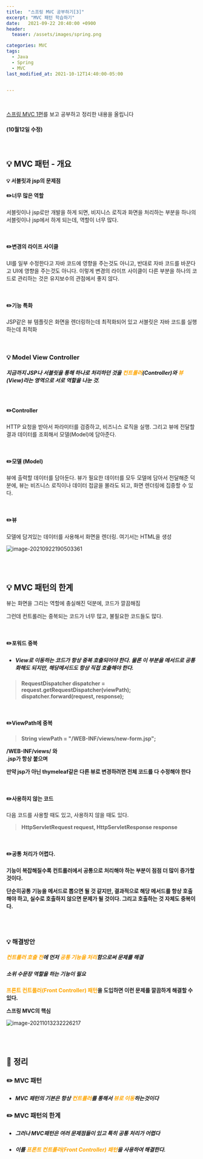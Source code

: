 ```yaml
---
title:  "스프링 MVC 공부하기[3]"
excerpt: "MVC 패턴 학습하기"
date:   2021-09-22 20:40:00 +0900
header:
  teaser: /assets/images/spring.png

categories: MVC
tags:
  - Java
  - Spring
  - MVC
last_modified_at: 2021-10-12T14:40:00-05:00


---
```


<br/>

[스프링 MVC 1편](https://www.inflearn.com/course/%EC%8A%A4%ED%94%84%EB%A7%81-mvc-1/dashboard)를 보고 공부하고 정리한 내용을 올립니다

#### (10월12일 수정)

<br/>

## 💡 MVC 패턴 - 개요

#### 💡 서블릿과 jsp의 문제점

#### ✏️너무 많은 역할

서블릿이나 jsp로만 개발을 하게 되면, 비지니스 로직과 화면을 처리하는 부분을 하나의 서블릿이나 jsp에서 하게 되는데, 역할이 너무 많다.

<br/>

#### ✏️변경의 라이프 사이클

UI를 일부 수정한다고 자바 코드에 영향을 주는것도 아니고, 반대로 자바 코드를 바꾼다고 UI에 영향을 주는것도 아니다. 이렇게 변경의 라이프 사이클이 다른 부분을 하나의 코드로 관리하는 것은 유지보수의 관점에서 좋지 않다.

<br/>

#### ✏️기능 특화

JSP같은 뷰 템플릿은 화면을 렌더링하는데 최적화되어 있고 서블릿은 자바 코드를 실행하는데 최적화

<br/>

### 💡 Model View Controller

##### 지금까지 JSP나 서블릿을 통해 하나로 처리하던 것을 <span style="color:orange">컨트롤러</span>(Controller)와 <span style="color:orange">뷰</span>(View)라는 영역으로 서로 역할을 나눈 것.

<br/>

#### ✏️Controller

HTTP 요청을 받아서 파라미터를 검증하고, 비즈니스 로직을 실행. 그리고 뷰에 전달할 결과 데이터를 조회해서 모델(Model)에 담아준다.

<br/>

#### ✏️모델 (Model)

뷰에 출력할 데이터를 담아둔다. 뷰가 필요한 데이터를 모두 모델에 담아서 전달해준 덕분에, 뷰는 비즈니스 로직이나 데이터 접글을 몰라도 되고, 화면 렌더링에 집중할 수 있다.

<br/>

#### ✏️뷰

모델에 담겨있는 데이터를 사용해서 화면을 렌더링. 여기서는 HTML을 생성

![image-20210922190503361](https://raw.githubusercontent.com/ShinDongHun1/image_repo/main/img/image-20210922190503361.png)

<br/>

<br/>

## 💡 MVC 패턴의 한계

뷰는 화면을 그리는 역할에 충실해진 덕분에, 코드가 깔끔해짐

그런데 컨트롤러는 중복되는 코드가 너무 많고, 불필요한 코드들도 많다.

<br/>

#### ✏️포워드 중복

- ##### View로 이동하는 코드가 항상 중복 호출되어야 한다. 물론 이 부분을 메서드로 공통화해도 되지만, 해당메서드도 항상 직접 호출해야 한다.

> **RequestDispatcher dispatcher = request.getRequestDispatcher(viewPath);**
> **dispatcher.forward(request, response);**

<br/>

#### ✏️ViewPath에 중복

> **String viewPath = "/WEB-INF/views/new-form.jsp";**

**/WEB-INF/views/ 와<br/>.jsp가 항상 붙으며**

**만약 jsp가 아닌 thymeleaf같은 다른 뷰로 변경하려면 전체 코드를 다 수정해야 한다**

<br/>

#### ✏️사용하지 않는 코드

다음 코드를 사용할 때도 있고, 사용하지 않을 때도 있다. 

> **HttpServletRequest request, HttpServletResponse response**

<br/>

#### ✏️공통 처리가 어렵다.

**기능이 복잡해질수록 컨트롤러에서 공통으로 처리해야 하는 부분이 점점 더 많이 증가할 것이다.** 

**단순히공통 기능을 메서드로 뽑으면 될 것 같지만, 결과적으로 해당 메서드를 항상 호출해야 하고, 실수로 호출하지 않으면 문제가 될 것이다. 그리고 호출하는 것 자체도 중복이다.**

<br/>

<br/>

### 💡 해결방안

##### <span style="color:orange">컨트롤러 호출 전</span>에 먼저 <span style="color:orange">공통 기능을 처리</span>함으로써 문제를 해결

##### 소위 수문장 역할을 하는 기능이 필요

**<span style="color:orange">프론트 컨트롤러(Front Controller) 패턴</span>을 도입하면 이런 문제를 깔끔하게 해결할 수 있다.**

**스프링 MVC의 핵심**

![image-20211013232226217](https://raw.githubusercontent.com/ShinDongHun1/image_repo/main/img/image-20211013232226217.png)

<br/>

<br/>

## 🧾 정리

### ✏️ MVC 패턴

- ##### MVC 패턴의 기본은 항상  <span style="color:orange">컨트롤러</span>를 통해서  <span style="color:orange">뷰로 이동</span>하는것이다



### ✏️  MVC 패턴의 한계

- ##### 그러나 MVC패턴은 여러 문제점들이 있고 특히 공통 처리가 어렵다

- ##### 이를 <span style="color:orange">프론트 컨트롤러(Front Controller) 패턴</span>을 사용하여 해결한다.

